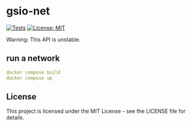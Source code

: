# gsio-net
[![Tests](https://github.com/seemueller-io/gsio-net/actions/workflows/main.yml/badge.svg)](https://github.com/seemueller-io/gsio-net/actions/workflows/main.yml)
[![License: MIT](https://img.shields.io/badge/License-MIT-green.svg)](https://opensource.org/licenses/MIT)

Warning: This API is unstable.

## run a network 
```yaml
docker compose build
docker compose up
```

## License

This project is licensed under the MIT License - see the LICENSE file for details.
